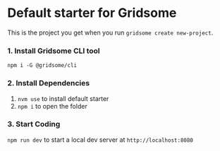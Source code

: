 # Default starter for Gridsome

This is the project you get when you run `gridsome create new-project`.

### 1. Install Gridsome CLI tool

`npm i -G @gridsome/cli`

### 2. Install Dependencies

1. `nvm use` to install default starter
2. `npm i` to open the folder

### 3. Start Coding

`npm run dev` to start a local dev server at `http://localhost:8080`

